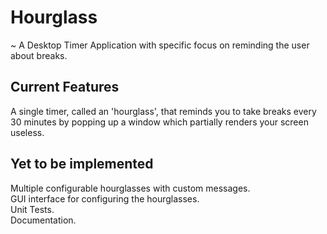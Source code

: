 # Hourglass
~ A Desktop Timer Application with specific focus on reminding the user about breaks.

## Current Features
A single timer, called an 'hourglass', that reminds you to take breaks every 30 minutes by popping up a window which partially renders your screen useless.

## Yet to be implemented
Multiple configurable hourglasses with custom messages.\
GUI interface for configuring the hourglasses.\
Unit Tests.\
Documentation.
